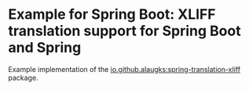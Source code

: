 # Example for Spring Boot: XLIFF translation support for Spring Boot and Spring

Example implementation of the [io.github.alaugks:spring-translation-xliff](https://github.com/alaugks/spring-xliff-translation) package.
